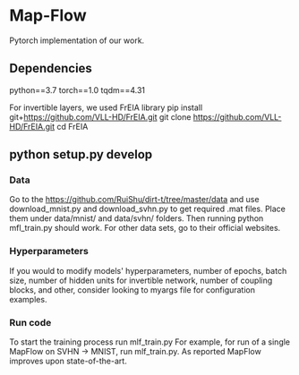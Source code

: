 # Map-Flow
Pytorch implementation of our work.

## Dependencies
python==3.7
torch==1.0
tqdm==4.31

For invertible layers, we used FrEIA library
pip install git+https://github.com/VLL-HD/FrEIA.git
git clone https://github.com/VLL-HD/FrEIA.git
cd FrEIA

##  python setup.py develop
### Data
Go to the https://github.com/RuiShu/dirt-t/tree/master/data and use download_mnist.py and download_svhn.py to get required .mat files. Place them under data/mnist/ and data/svhn/ folders. Then running python mfl_train.py should work.
For other data sets, go to their official websites.

### Hyperparameters
If you would to modify models' hyperparameters, number of epochs, batch size,  number of hidden units for invertible network, number of coupling blocks, and other, consider looking to myargs file  for configuration examples.
 

### Run code
To start the training process run  mlf_train.py
For example, for run of a single MapFlow on SVHN -> MNIST, run mlf_train.py. As reported MapFlow improves upon state-of-the-art.



